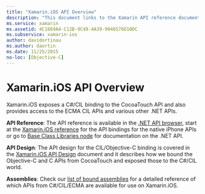 ```yaml
---
title: "Xamarin.iOS API Overview"
description: "This document links to the Xamarin API reference documentation, a guide that describes the Xamarin.iOS API design, and a list of assemblies that are available for use in Xamarin development."
ms.service: xamarin
ms.assetid: 4C1669A4-C12B-9C49-4A39-9046576D10DC
ms.subservice: xamarin-ios
author: davidortinau
ms.author: daortin
ms.date: 11/25/2015
no-loc: [Objective-C]
---
```


# Xamarin.iOS API Overview

Xamarin.iOS exposes a C#/CIL binding to the CocoaTouch API and also provides
access to the ECMA CIL APIs and various other .NET APIs.

 **API Reference**: The API reference is available in the [.NET API browser](/dotnet/api/), start at the [Xamarin.iOS reference](/dotnet/api/?view=xamarin-ios-sdk-12&preserve-view=true) for the API bindings for the native iPhone
APIs or go to [Base Class Libraries node](/dotnet/api/?view=xamarinios-10.8&preserve-view=true) for documentation on the .NET API.

 **API Design**: The API design for the CIL/Objective-C binding
is covered in the [Xamarin.iOS API Design](~/ios/internals/api-design/index.md) document and it describes how we bound the Objective-C and C APIs
from CocoaTouch and exposed those to the C#/CIL world.

 **Assemblies**: Check our [list of bound assemblies](~/cross-platform/internals/available-assemblies.md) for a detailed
reference of which APIs from C#/CIL/ECMA are available for use on Xamarin.iOS.
